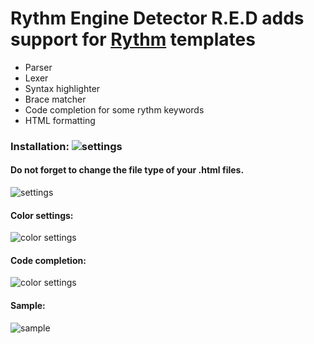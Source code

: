  
# Rythm Engine Detector R.E.D adds support for [Rythm](http://rythmengine.org/) templates
  
- Parser
- Lexer
- Syntax highlighter
- Brace matcher
- Code completion for some rythm keywords
- HTML formatting

### Installation: ![settings](https://github.com/scireum-incubator/rythm_plugin/blob/master/resources/screenshots/Screenshot3.PNG)


#### Do not forget to change the file type of your .html files.
![settings](https://github.com/scireum-incubator/rythm_plugin/blob/master/resources/screenshots/Screenshot.PNG)

#### Color settings:
![color settings](https://github.com/scireum-incubator/rythm_plugin/blob/master/resources/screenshots/Screenshot2.PNG)

#### Code completion:
![color settings](https://github.com/scireum-incubator/rythm_plugin/blob/master/resources/screenshots/Screenshot4.PNG)

#### Sample:
![sample](https://github.com/scireum-incubator/rythm_plugin/blob/master/resources/screenshots/Screenshot1.PNG)
